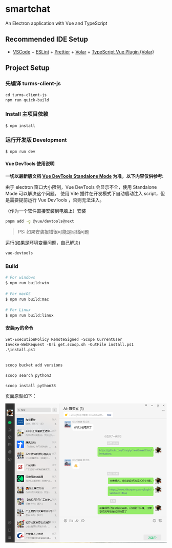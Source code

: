 # smartchat

An Electron application with Vue and TypeScript

## Recommended IDE Setup

- [VSCode](https://code.visualstudio.com/) + [ESLint](https://marketplace.visualstudio.com/items?itemName=dbaeumer.vscode-eslint) + [Prettier](https://marketplace.visualstudio.com/items?itemName=esbenp.prettier-vscode) + [Volar](https://marketplace.visualstudio.com/items?itemName=Vue.volar) + [TypeScript Vue Plugin (Volar)](https://marketplace.visualstudio.com/items?itemName=Vue.vscode-typescript-vue-plugin)

## Project Setup

### 先编译 turms-client-js

```shell
cd turms-client-js
npm run quick-build

```

### Install 主项目依赖

```bash
$ npm install
```

### 运行开发版 Development

```bash
$ npm run dev
```

#### Vue DevTools 使用说明

**一切以最新版文档 [Vue DevTools Standalone Mode](https://devtools.vuejs.org/guide/standalone)  为准，以下内容仅供参考:**

由于 electron 窗口大小限制，Vue DevTools 会显示不全，使用 Standalone Mode 可以解决这个问题。
使用 Vite 插件在开发模式下自动启动注入 script，但是需要提前运行 Vue DevTools ，否则无法注入。

（作为一个软件直接安装到电脑上）安装
```bash
pnpm add -g @vue/devtools@next
```

> PS: 如果安装报错很可能是网络问题

运行(如果是环境变量问题，自己解决)
```bash
vue-devtools
```


### Build

```bash
# For windows
$ npm run build:win

# For macOS
$ npm run build:mac

# For Linux
$ npm run build:linux
```

#### 安装py的命令

```shell
Set-ExecutionPolicy RemoteSigned -Scope CurrentUser
Invoke-WebRequest -Uri get.scoop.sh -OutFile install.ps1
.\install.ps1


scoop bucket add versions

scoop search python3

scoop install python38
```

页面原型如下：

![image-20240727100712492](README/image-20240727100712492.png)



